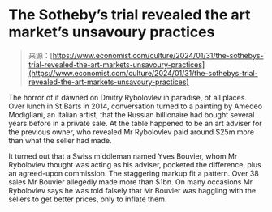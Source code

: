<!--yml
category: 未分类
date: 2024-05-27 14:38:54
-->

# The Sotheby’s trial revealed the art market’s unsavoury practices

> 来源：[https://www.economist.com/culture/2024/01/31/the-sothebys-trial-revealed-the-art-markets-unsavoury-practices](https://www.economist.com/culture/2024/01/31/the-sothebys-trial-revealed-the-art-markets-unsavoury-practices)

The horror of it dawned on Dmitry Rybolovlev in paradise, of all places. Over lunch in St Barts in 2014, conversation turned to a painting by Amedeo Modigliani, an Italian artist, that the Russian billionaire had bought several years before in a private sale. At the table happened to be an art adviser for the previous owner, who revealed Mr Rybolovlev paid around $25m more than what the seller had made.

It turned out that a Swiss middleman named Yves Bouvier, whom Mr Rybolovlev thought was acting as his adviser, pocketed the difference, plus an agreed-upon commission. The staggering markup fit a pattern. Over 38 sales Mr Bouvier allegedly made more than $1bn. On many occasions Mr Rybolovlev says he was told falsely that Mr Bouvier was haggling with the sellers to get better prices, only to inflate them.